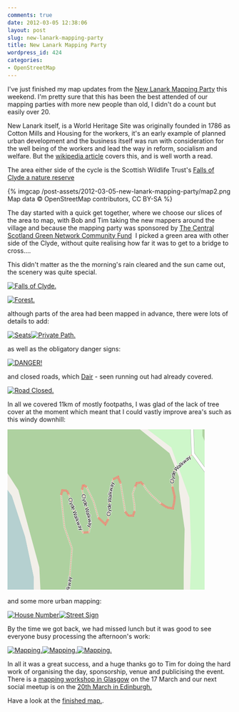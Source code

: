```yaml
---
comments: true
date: 2012-03-05 12:38:06
layout: post
slug: new-lanark-mapping-party
title: New Lanark Mapping Party
wordpress_id: 424
categories:
- OpenStreetMap
---
```


I've just finished my map updates from the [New Lanark Mapping Party](http://wiki.openstreetmap.org/wiki/Mapping_Party/New_Lanark) this weekend. I'm pretty sure that this has been the best attended of our mapping parties with more new people than old, I didn't do a count but easily over 20.

New Lanark itself, is a World Heritage Site was originally founded in 1786 as Cotton Mills and Housing for the workers, it's an early example of planned urban development and the business itself was run with consideration for the well being of the workers and lead the way in reform, socialism and welfare. But the [wikipedia article](http://en.wikipedia.org/wiki/New_Lanark) covers this, and is well worth a read.

The area either side of the cycle is the Scottish Wildlife Trust's [Falls of Clyde a nature reserve](http://scottishwildlifetrust.org.uk/reserve/falls-of-clyde/)

{% imgcap /post-assets/2012-03-05-new-lanark-mapping-party/map2.png Map data © OpenStreetMap contributors, CC BY-SA %}

The day started with a quick get together, where we choose our slices of the area to map, with Bob and Tim taking the new mappers around the village and because the mapping party was sponsored by [The Central Scotland Green Network Community Fund](http://www.centralscotlandgreennetwork.org/)  I picked a green area with other side of the Clyde, without quite realising how far it was to get to a bridge to cross....

This didn't matter as the the morning's rain cleared and the sun came out, the scenery was quite special.

[![Falls of Clyde.](http://farm8.staticflickr.com/7202/6952363439_ec6bd7d121.jpg)](http://www.flickr.com/photos/61663261@N00/6952363439/)

[![Forest.](http://farm8.staticflickr.com/7059/6806265398_4a0d174666.jpg)](http://www.flickr.com/photos/61663261@N00/6806265398/)

although parts of the area had been mapped in advance, there were lots of details to add:

[![Seats](http://farm8.staticflickr.com/7202/6806253372_eeca3921ee_m.jpg)](http://www.flickr.com/photos/61663261@N00/6806253372/)[![Private Path.](http://farm8.staticflickr.com/7041/6806262524_a81be1d683_m.jpg)](http://www.flickr.com/photos/61663261@N00/6806262524/)



as well as the obligatory danger signs:

[![DANGER!](http://farm8.staticflickr.com/7063/6806248684_6ed008bb92.jpg)](http://www.flickr.com/photos/61663261@N00/6806248684/)

and closed roads, which [Dair](http://refnum.com/) - seen running out had already covered.

[![Road Closed.](http://farm8.staticflickr.com/7070/6806257320_405d19a7c7.jpg)](http://www.flickr.com/photos/61663261@N00/6806257320/)

In all we covered 11km of mostly footpaths, I was glad of the lack of tree cover at the moment which meant that I could vastly improve area's such as this windy downhill:

![](/post-assets/2012-03-05-new-lanark-mapping-party/map-3.png)

and some more urban mapping:

[![House Number](http://farm8.staticflickr.com/7188/6952382307_265b09b099_m.jpg)](http://www.flickr.com/photos/61663261@N00/6952382307/)[![Street Sign](http://farm8.staticflickr.com/7065/6806268122_e27cc948ff_m.jpg)](http://www.flickr.com/photos/61663261@N00/6806268122/)


By the time we got back, we had missed lunch but it was good to see everyone busy processing the afternoon's work:

[![Mapping.](http://farm8.staticflickr.com/7203/6806278376_2964edbbc4_m.jpg)](http://www.flickr.com/photos/61663261@N00/6806278376/)[![Mapping.](http://farm8.staticflickr.com/7208/6952389821_5bece9154c_m.jpg)](http://www.flickr.com/photos/61663261@N00/6952389821/)[![Mapping.](http://farm8.staticflickr.com/7066/6806272940_559566978f_m.jpg)](http://www.flickr.com/photos/61663261@N00/6806272940/)

<!-- more -->

In all it was a great success, and a huge thanks go to Tim for doing the hard work of organising the day, sponsorship, venue and publicising the event. There is a [mapping workshop in Glasgow](http://wiki.openstreetmap.org/wiki/Workshop/Glasgow2012) on the 17 March and our next social meetup is on the [20th March in Edinburgh.](http://wiki.openstreetmap.org/wiki/Edinburgh#Upcoming_Pub_Meetings)

Have a look at the [finished map.](http://osm.org/go/evcmQfTP).


